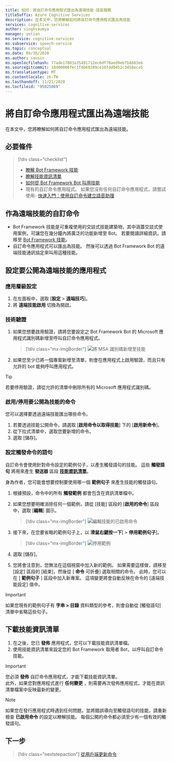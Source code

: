 ```yaml
---
title: 如何：將自訂命令應用程式匯出為遠端技能-語音服務
titleSuffix: Azure Cognitive Services
description: 在本文中，您將瞭解如何將自訂命令應用程式匯出為技能
services: cognitive-services
author: singhsaumya
manager: yetian
ms.service: cognitive-services
ms.subservice: speech-service
ms.topic: conceptual
ms.date: 09/30/2020
ms.author: sausin
ms.openlocfilehash: 77ade17803a35491712ec6df70aed9eb7b4883eb
ms.sourcegitcommit: 10d00006fec1f4b69289ce18fdd0452c3458eca5
ms.translationtype: MT
ms.contentlocale: zh-TW
ms.lasthandoff: 11/21/2020
ms.locfileid: "95025869"
---
```

# <a name="export-custom-commands-application-as-a-remote-skill"></a>將自訂命令應用程式匯出為遠端技能

在本文中，您將瞭解如何將自訂命令應用程式匯出為遠端技能。

## <a name="prerequisites"></a>必要條件
> [!div class="checklist"]
> * [瞭解 Bot Framework 技能](/azure/bot-service/skills-conceptual)
> * [瞭解技能資訊清單](https://aka.ms/speech/cc-skill-manifest)
> * [如何從 Bot Framework Bot 叫用技能](/azure/bot-service/skills-about-skill-consumers)
> * 現有的自訂命令應用程式。 如果您沒有任何自訂命令應用程式，請嘗試使用- [快速入門：使用自訂命令建立語音助理](quickstart-custom-commands-application.md)

## <a name="custom-commands-as-remote-skills"></a>作為遠端技能的自訂命令
* Bot Framework 技能是可重複使用的交談式技能建築物，其中涵蓋交談式使用案例，可讓您在幾分鐘內將廣泛的功能新增至 Bot。 若要閱讀詳細資訊，請移至 [Bot Framework 技能](https://microsoft.github.io/botframework-solutions/overview/skills/)。
* 自訂命令應用程式可以匯出為技能。 然後可以透過 Bot Framework Bot 的遠端技能通訊協定來叫用這種技能。

## <a name="configure-an-application-to-be-exposed-as-a-remote-skill"></a>設定要公開為遠端技能的應用程式

### <a name="application-level-settings"></a>應用層級設定
1. 在左面板中，選取 [**設定**  >  **遠端技巧**]。
1. 將 **遠端技能啟用** 切換為開啟。

### <a name="authentication-to-skills"></a>技術驗證
1. 如果您想要啟用驗證，請將您要設定之 Bot Framework Bot 的 Microsoft 應用程式識別碼新增至呼叫自訂命令應用程式。
      > [!div class="mx-imgBorder"]
      > ![將 MSA 識別碼新增至技能](media/custom-commands/skill-add-msa-id.png)

1. 如果您至少已將一個專案新增至清單，則會在應用程式上啟用驗證，而且只有允許的 bot 能夠呼叫應用程式。
> [!TIP]
>  若要停用驗證，請從允許的清單中刪除所有的 Microsoft 應用程式識別碼。 

 ### <a name="enabledisable-commands-to-be-exposed-as-skills"></a>啟用/停用要公開為技能的命令

您可以選擇要透過遠端技能匯出哪些命令。

1. 若要透過技能公開命令，請選取 [**啟用命令以取得技能**] 下的 [**啟用新命令**]。
1. 從下拉式清單中，選取您要新增的命令。
1. 選取 [儲存]。

### <a name="configure-triggering-utterances-for-commands"></a>設定觸發命令的語句
自訂命令會使用針對命令設定的範例句子，以產生觸發語句的技能。 這些 **觸發語句** 將用來產生 **發送器** 區段 [**技能資訊清單**](https://microsoft.github.io/botframework-solutions/skills/handbook/manifest/)。

身為作者，您可能會想要控制要使用哪一個 **範例句子** 來產生技能的觸發語句。
1. 根據預設，命令中的所有 **觸發範例** 都會包含在資訊清單檔中。
1. 如果您想要明確消除任何一個範例，請從 [技能] 區段的 [**啟用的命令**] 區段中，選取 [**編輯**] 圖示。
    > [!div class="mx-imgBorder"]
    > ![編輯技能的已啟用命令](media/custom-commands/skill-edit-enabled-command.png)

1. 接下來，在您要省略的範例句子上，以 **滑鼠右鍵按一下**[  >  **停用範例句子**]。
    > [!div class="mx-imgBorder"]
    > ![停用範例](media/custom-commands/skill-disable-example-sentences.png)

1. 選取 [儲存]。
1. 您將會注意到，您無法在這個視窗中加入新的範例。 如果需要這樣做，請移至 [設定] 區段的 [結束]，然後從 [ **命令** 可折疊] 選取相關的命令。 此時，您可以在 [ **範例句子** ] 區段中加入新專案。 這項變更將會自動反映在命令的 [遠端技能設定] 值中。

> [!IMPORTANT]
> 如果您現有的範例句子有 **字串 > 目錄** 資料類型的參考，則會自動從 [觸發語句] 清單中省略這些句子。 

## <a name="download-skill-manifest"></a>下載技能資訊清單
1. 在之後，您已 **發佈** 應用程式，您可以下載技能資訊清單檔。
1. 使用技能資訊清單來設定您的 Bot Framework 取用者 Bot，以呼叫自訂命令技能。
> [!IMPORTANT]
> 您必須 **發佈** 自訂命令應用程式，才能下載技能資訊清單。 </br>
> 此外，如果您對應用程式進行 **任何變更** ，則需要再次發佈應用程式，才能在資訊清單檔案中反映最新的變更。

> [!NOTE]
> 如果您在發行應用程式時遇到任何問題，並將錯誤導向至觸發語句的技能，請重新檢查 **已啟用命令** 的設定以瞭解技能。 每個公開的命令都必須至少有一個有效的觸發語句。


## <a name="next-steps"></a>下一步

> [!div class="nextstepaction"]
> [從用戶端更新命令](./how-to-custom-commands-update-command-from-client.md)
